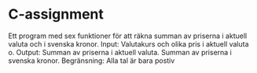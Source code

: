 # C-assignment
Ett program med sex funktioner för att räkna summan av priserna i aktuell valuta och i svenska kronor.
Input:       Valutakurs och olika pris i aktuell valuta o.
Output:      Summan av priserna i aktuell valuta.
             Summan av priserna i svenska kronor.
Begränsning: Alla tal är bara postiv
